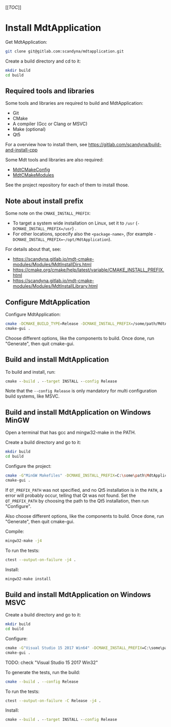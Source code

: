 [[_TOC_]]

# Install MdtApplication

Get MdtApplication:
```bash
git clone git@gitlab.com:scandyna/mdtapplication.git
```

Create a build directory and cd to it:
```bash
mkdir build
cd build
```

## Required tools and libraries

Some tools and libraries are required to build and MdtApplication:
 - Git
 - CMake
 - A compiler (Gcc or Clang or MSVC)
 - Make (optional)
 - Qt5

For a overview how to install them, see https://gitlab.com/scandyna/build-and-install-cpp

Some Mdt tools and libraries are also required:
 - [MdtCMakeConfig](https://gitlab.com/scandyna/mdtcmakeconfig)
 - [MdtCMakeModules](https://gitlab.com/scandyna/mdt-cmake-modules)

See the project repository for each of them to install those.

## Note about install prefix

Some note on the `CMAKE_INSTALL_PREFIX`:
 - To target a system wide installation on Linux, set it to `/usr` (`-DCMAKE_INSTALL_PREFIX=/usr`) .
 - For other locations, spcecify also the `<package-name>`, (for example `-DCMAKE_INSTALL_PREFIX=~/opt/MdtApplication`).

For details about that, see:
 - https://scandyna.gitlab.io/mdt-cmake-modules/Modules/MdtInstallDirs.html
 - https://cmake.org/cmake/help/latest/variable/CMAKE_INSTALL_PREFIX.html
 - https://scandyna.gitlab.io/mdt-cmake-modules/Modules/MdtInstallLibrary.html

## Configure MdtApplication

Configure MdtApplication:
```bash
cmake -DCMAKE_BUILD_TYPE=Release -DCMAKE_INSTALL_PREFIX=/some/path/MdtApplication -DCMAKE_PREFIX_PATH="/some/path/MdtCMakeConfig;/some/path/MdtCMakeModules;/some/path/qt/Qt5/5.15.2/gcc_64" ..
cmake-gui .
```

Choose different options, like the components to build.
Once done, run "Generate", then quit cmake-gui.

## Build and install MdtApplication

To build and install, run:
```cmd
cmake --build . --target INSTALL --config Release
```

Note that the `--config Release` is only mandatory
for multi configuration build systems, like MSVC.

## Build and install MdtApplication on Windows MinGW

Open a terminal that has gcc and mingw32-make in the PATH.

Create a build directory and go to it:
```bash
mkdir build
cd build
```

Configure the project:
```bash
cmake -G"MinGW Makefiles" -DCMAKE_INSTALL_PREFIX=C:\some\path\MdtApplication -DQT_PREFIX_PATH="C:\Qt\5.13\mingw73_64" -DCMAKE_PREFIX_PATH="C:\some\path\MdtCMakeConfig;C:\some\path\MdtCMakeModules" -DCMAKE_BUILD_TYPE=Release ..
cmake-gui .
```

If `QT_PREFIX_PATH` was not specified, and no Qt5 installation is in the `PATH`,
a error will probably occur, telling that Qt was not found.
Set the `QT_PREFIX_PATH` by choosing the path to the Qt5 installation,
then run "Configure".

Also choose different options, like the components to build.
Once done, run "Generate", then quit cmake-gui.

Compile:
```bash
mingw32-make -j4
```

To run the tests:
```bash
ctest --output-on-failure -j4 .
```

Install:
```bash
mingw32-make install
```

## Build and install MdtApplication on Windows MSVC

Create a build directory and go to it:
```bash
mkdir build
cd build
```

Configure:
```cmd
cmake -G"Visual Studio 15 2017 Win64" -DCMAKE_INSTALL_PREFIX=C:\some\path\MdtApplication -DQT_PREFIX_PATH="C:\Qt\5.13\msvc2017_64" -DCMAKE_PREFIX_PATH="C:\some\path\MdtCMakeConfig;C:\some\path\MdtCMakeModules" -DCMAKE_BUILD_TYPE=Release ..
cmake-gui .
```

TODO: check "Visual Studio 15 2017 Win32"

To generate the tests, run the build:
```bash
cmake --build . --config Release
```

To run the tests:
```bash
ctest --output-on-failure -C Release -j4 .
```

Install:
```cmd
cmake --build . --target INSTALL --config Release
```

